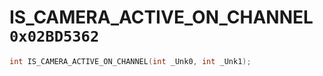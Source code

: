 # IS_CAMERA_ACTIVE_ON_CHANNEL `0x02BD5362`

```cpp
int IS_CAMERA_ACTIVE_ON_CHANNEL(int _Unk0, int _Unk1);
```